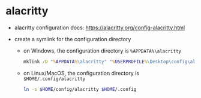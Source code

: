 # alacritty

- alacritty configuration docs: https://alacritty.org/config-alacritty.html

- create a symlink for the configuration directory

  - on Windows, the configuration directory is `%APPDATA%\alacritty`

    ```bat
    mklink /D "%APPDATA%\alacritty" "%USERPROFILE%\Desktop\config\alacritty"
    ```

  - on Linux/MacOS, the configuration directory is `$HOME/.config/alacritty`

    ```sh
    ln -s $HOME/config/alacritty $HOME/.config
    ```

